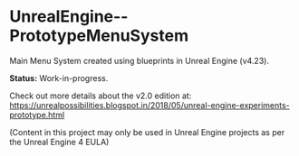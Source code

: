 # UnrealEngine--PrototypeMenuSystem
Main Menu System created using blueprints in Unreal Engine (v4.23).

**Status:** Work-in-progress.

Check out more details about the v2.0 edition at: https://unrealpossibilities.blogspot.in/2018/05/unreal-engine-experiments-prototype.html

(Content in this project may only be used in Unreal Engine projects as per the Unreal Engine 4 EULA)
